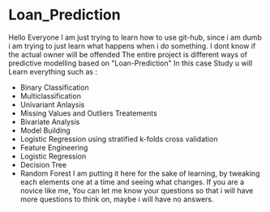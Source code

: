 # Loan_Prediction

Hello Everyone I am just trying to learn how to use git-hub, since i am dumb i am trying to just learn what happens when i do something. I dont know if the actual owner will be offended
The entire project is different ways of predictive modelling based on  "Loan-Prediction"
In this case Study u will Learn everything such as :
* Binary Classification
* Multiclassification
* Univariant Anlaysis
* Missing Values and Outliers Treatements
* Bivariate Analysis
* Model Building
* Logistic Regression using stratified k-folds cross validation
* Feature Engineering
* Logistic Regression
* Decision Tree
* Random Forest
I am putting it here for the sake of learning, by tweaking each elements one at a time and seeing what changes. If you are a novice like me,
You can let me know your questions so that i will have more questions to think on, maybe i will have no answers.
